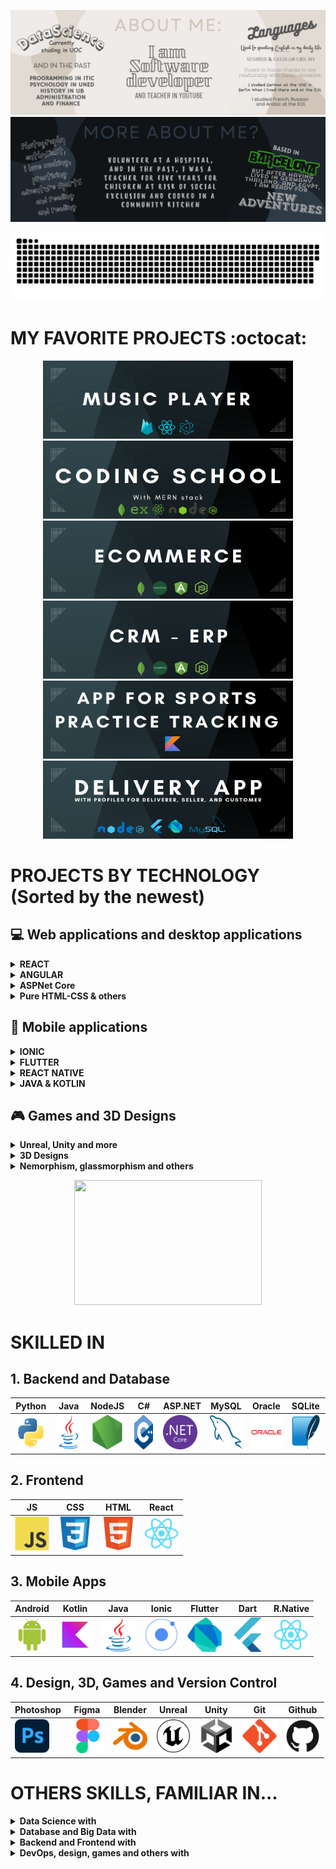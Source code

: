 <!--
## ABOUT ME:

👔 📷 💻       

CURRENTLY I am working as a software developer and I have a YouTube channel where I teach programming classes.
But in the past, I worked as an inspector and administrative staff.

📗 📘 📔      

CURRENTLY I am studying Data Science. 
But in the past, I studied Programming, Psychology, History, and Economics.

![Spain](https://raw.githubusercontent.com/stevenrskelton/flag-icon/master/png/16/country-4x3/es.png "Spain") 
![Germany](https://raw.githubusercontent.com/stevenrskelton/flag-icon/master/png/16/country-4x3/de.png "Germany") 
![United Kingdom](https://raw.githubusercontent.com/stevenrskelton/flag-icon/master/png/16/country-4x3/gb.png "United Kingdom")  
MY MOTHER LANGUAGES are Spanish and Catalan. 
But I speak English and Italian fluently. I studied German at the EOI and at the VHS in Berlin. Recently, I have also studied French, Russian, and Arabic at the EOI.

CURRENTLY I am a volunteer at a hospital. 
But in the past, I also volunteered at a school for children at risk of social exclusion for 5 years, and I used to cook at a homeless shelter.

✈️ :earth_africa: :earth_africa:     

I live in Barcelona, although I'm open to traveling anywhere in the world!!
-->





![](https://github.com/DamianPyCoder/DamianPyCoder/blob/main/canvas/bannerDamianV2.png)
![](https://github.com/DamianPyCoder/DamianPyCoder/blob/main/canvas/bannerDamianPart2DarkV1.png)





<p align="center">
 <img width="1000" src="https://github.com/DamianPyCoder/DamianPyCoder/blob/main/github-snake.svg" alt="snake"/>
</p>












# MY FAVORITE PROJECTS :octocat:

<p align="center">
  <a href="https://github.com/DamianPyCoder/Program___ReactJS_ElectronJS___SpotifyClon">
    <img width="400" height="125" src="https://github.com/DamianPyCoder/DamianPyCoder/blob/main/canvas/baner_music.png" title="canvasHonida" alt="canvasHonida">
  </a>
  <a href="https://github.com/DamianPyCoder/Program___MERN___CodeAcademy">
    <img width="400" height="125" src="https://github.com/DamianPyCoder/DamianPyCoder/blob/main/canvas/codingschool.png" title="codingschool" alt="codingschool">
  </a>
  <a href="">
    <img width="400" height="125" src="https://github.com/DamianPyCoder/DamianPyCoder/blob/main/canvas/eccomerce.png" title="canvasHonida" alt="canvasHonida">
  </a>
  <a href="">
    <img width="400" height="125" src="https://github.com/DamianPyCoder/DamianPyCoder/blob/main/canvas/CRMERP.png" title="canvasHonida" alt="canvasHonida">
  </a>
  <a href="">
    <img width="400" height="125" src="https://github.com/DamianPyCoder/DamianPyCoder/blob/main/canvas/app_sport.png">
  </a>  
   <a href="">
    <img width="400" height="125" src="https://github.com/DamianPyCoder/DamianPyCoder/blob/main/canvas/delivery_flutter.png" title="deliveryflutter" alt="deliveryflutter">
  </a>
</p>

<!--
  <a href="https://www.youtube.com/@DamianDevops">
    <img width="400" height="125" src="https://github.com/DamianPyCoder/DamianPyCoder/blob/main/canvas/damiandevops_banner.png" title="damiandevopscanvas" alt="damiandevopscanvas">
  </a>
-->

# PROJECTS BY TECHNOLOGY (Sorted by the newest)
## :computer: Web applications and desktop applications

<details>
<summary><b> REACT </b></summary>  
<p align="center">
   <a href="">
    <img width="400" height="125" src="https://github.com/DamianPyCoder/DamianPyCoder/blob/main/canvas/crmbanner.png">
  </a>  
  <a href="https://github.com/DamianPyCoder/Program___ReactJS_ElectronJS___SpotifyClon">
    <img width="400" height="125" src="https://github.com/DamianPyCoder/DamianPyCoder/blob/main/canvas/baner_music.png" title="canvasHonida" alt="canvasHonida">
  </a>
  <a href="https://github.com/DamianPyCoder/Program___MERN___CodeAcademy">
    <img width="400" height="125" src="https://github.com/DamianPyCoder/DamianPyCoder/blob/main/canvas/codingschool.png" title="codingschool" alt="codingschool">
  </a>
  <a href="https://github.com/DamianPyCoder/Program___DjangoReact___DigitalRestaurantMenu">
    <img width="400" height="125" src="https://github.com/DamianPyCoder/DamianPyCoder/blob/main/canvas/digitalMenu.png">
  </a> 

 <a href="https://github.com/DamianPyCoder/Program___React___ControlGastos_y_otrasAplicaciones">
    <img width="400" height="125" src="https://github.com/DamianPyCoder/DamianPyCoder/blob/main/canvas/reactControlGastos.png" title="codingschool" alt="codingschool">
  </a> 

  <a href="https://github.com/DamianPyCoder/Program___React___CRM">
    <img width="400" height="125" src="https://github.com/DamianPyCoder/DamianPyCoder/blob/main/canvas/crmReact.png">
  </a> 

 
 
</p>
</details>

<details>
<summary><b> ANGULAR </b></summary>  
<p align="center">
  <a href="">
    <img width="400" height="125" src="https://github.com/DamianPyCoder/DamianPyCoder/blob/main/canvas/eccomerce.png" title="canvasHonida" alt="canvasHonida">
  </a>
  <a href="">
    <img width="400" height="125" src="https://github.com/DamianPyCoder/DamianPyCoder/blob/main/canvas/CRMERP.png" title="canvasHonida" alt="canvasHonida">
  </a>
  <a href="https://github.com/DamianPyCoder/Program___Angular__QuizzProgram__likeKahoot">
    <img width="400" height="125" src="https://github.com/DamianPyCoder/DamianPyCoder/blob/main/canvas/quizzAngular.png">
  </a>
  <a href="">
    <img width="400" height="125" src="https://github.com/DamianPyCoder/DamianPyCoder/blob/main/canvas/CLINICMANAGEMENT.png" title="deliveryflutter" alt="deliveryflutter">
  </a>
</p>
</details>

<details>
<summary><b> ASPNet Core </b></summary>  
<p align="center">
  <a href="">
    <img width="400" height="125" src="https://github.com/DamianPyCoder/DamianPyCoder/blob/main/canvas/slackclon.png" title="deliveryflutter" alt="deliveryflutter">
  </a>
   <a href="">
    <img width="400" height="125" src="https://github.com/DamianPyCoder/DamianPyCoder/blob/main/canvas/mvccrud.png" title="deliveryflutter" alt="deliveryflutter">
  </a>
  <a href="">
    <img width="400" height="125" src="https://github.com/DamianPyCoder/DamianPyCoder/blob/main/canvas/expensemanagement.png" title="deliveryflutter" alt="deliveryflutter">
  </a>
</p>
</details>

<details>
<summary><b> Pure HTML-CSS & others </b></summary>  
<p align="center">
   <a href="">
    <img width="400" height="125" src="https://github.com/DamianPyCoder/DamianPyCoder/blob/main/canvas/BLOGDJANGO.png" title="deliveryflutter" alt="deliveryflutter">
  </a>
  <a href="">
    <img width="400" height="125" src="https://github.com/DamianPyCoder/DamianPyCoder/blob/main/canvas/ARCHITECT.png" title="deliveryflutter" alt="deliveryflutter">
  </a>
  <a href="">
    <img width="400" height="125" src="https://github.com/DamianPyCoder/DamianPyCoder/blob/main/canvas/TRAVELAGENCY.png" title="deliveryflutter" alt="deliveryflutter">
  </a>
  <a href="">
    <img width="400" height="125" src="https://github.com/DamianPyCoder/DamianPyCoder/blob/main/canvas/SECONDHAND.png" title="deliveryflutter" alt="deliveryflutter">
  </a>
  <a href="">
    <img width="400" height="125" src="https://github.com/DamianPyCoder/DamianPyCoder/blob/main/canvas/SURFSCH.png" title="deliveryflutter" alt="deliveryflutter">
  </a>
  <a href="">
    <img width="400" height="125" src="https://github.com/DamianPyCoder/DamianPyCoder/blob/main/canvas/TRAVELAGENCY.png" title="deliveryflutter" alt="deliveryflutter">
  </a>
</p>
</details>



## :iphone: Mobile applications


<details>
<summary><b> IONIC </b></summary>  
<p align="center">
  <a href="">
    <img width="400" height="125" src="https://github.com/DamianPyCoder/DamianPyCoder/blob/main/canvas/CHATIONIC.png" title="deliveryflutter" alt="deliveryflutter">
  </a> 
   <a href="">
    <img width="400" height="125" src="https://github.com/DamianPyCoder/DamianPyCoder/blob/main/canvas/TODOLISTIONIC.png" title="deliveryflutter" alt="deliveryflutter">
  </a>
  <a href="">
    <img width="400" height="125" src="https://github.com/DamianPyCoder/DamianPyCoder/blob/main/canvas/CHATIONIC.png" title="deliveryflutter" alt="deliveryflutter">
  </a>
  <a href="">
    <img width="400" height="125" src="https://github.com/DamianPyCoder/DamianPyCoder/blob/main/canvas/SHOPPING.png" title="deliveryflutter" alt="deliveryflutter">
  </a>
  <a href="">
    <img width="400" height="125" src="https://github.com/DamianPyCoder/DamianPyCoder/blob/main/canvas/FLASHLIGHT.png" title="deliveryflutter" alt="deliveryflutter">
  </a>
  <a href="">
    <img width="400" height="125" src="https://github.com/DamianPyCoder/DamianPyCoder/blob/main/canvas/POKEDEX.png" title="deliveryflutter" alt="deliveryflutter">
  </a>
  <a href="">
    <img width="400" height="125" src="https://github.com/DamianPyCoder/DamianPyCoder/blob/main/canvas/MANAGER.png" title="deliveryflutter" alt="deliveryflutter">
  </a>
  <a href="">
    <img width="400" height="125" src="https://github.com/DamianPyCoder/DamianPyCoder/blob/main/canvas/BURGUERQUEEN.png" title="deliveryflutter" alt="deliveryflutter">
  </a>
  <a href="">
    <img width="400" height="125" src="https://github.com/DamianPyCoder/DamianPyCoder/blob/main/canvas/COUPONS.png" title="deliveryflutter" alt="deliveryflutter">
  </a>
  <a href="">
    <img width="400" height="125" src="https://github.com/DamianPyCoder/DamianPyCoder/blob/main/canvas/COUNTER.png" title="deliveryflutter" alt="deliveryflutter">
  </a>
  <a href="">
    <img width="400" height="125" src="https://github.com/DamianPyCoder/DamianPyCoder/blob/main/canvas/EVENTS.png" title="deliveryflutter" alt="deliveryflutter">
  </a>
</p>
</details>



<details>
<summary><b> FLUTTER </b></summary>  
<p align="center"> 
   <a href="">
    <img width="400" height="125" src="https://github.com/DamianPyCoder/DamianPyCoder/blob/main/canvas/delivery_flutter.png" title="deliveryflutter" alt="deliveryflutter">
  </a>
   <a href="">
    <img width="400" height="125" src="https://github.com/DamianPyCoder/DamianPyCoder/blob/main/canvas/16PROJECTS.png" title="deliveryflutter" alt="deliveryflutter">
  </a>
  <a href="">
    <img width="400" height="125" src="https://github.com/DamianPyCoder/DamianPyCoder/blob/main/canvas/13PROJECTS.png" title="deliveryflutter" alt="deliveryflutter">
  </a> 
</p>
</details>

<details>
<summary><b> REACT NATIVE </b></summary>  
<p align="center">
  <a href="">
    <img width="400" height="125" src="https://github.com/DamianPyCoder/DamianPyCoder/blob/main/canvas/BIRTHDAYRA.png" title="deliveryflutter" alt="deliveryflutter">
  </a> 
   <a href="">
    <img width="400" height="125" src="https://github.com/DamianPyCoder/DamianPyCoder/blob/main/canvas/MOVIESRA.png" title="deliveryflutter" alt="deliveryflutter">
  </a> 
  </a> 
   <a href="">
    <img width="400" height="125" src="https://github.com/DamianPyCoder/DamianPyCoder/blob/main/canvas/CHATRA.png" title="deliveryflutter" alt="deliveryflutter">
  </a>
  </a> 
   <a href="">
    <img width="400" height="125" src="https://github.com/DamianPyCoder/DamianPyCoder/blob/main/canvas/NEWSRA.png" title="deliveryflutter" alt="deliveryflutter">
  </a>



   <a href="">
    <img width="400" height="125" src="https://github.com/DamianPyCoder/DamianPyCoder/blob/main/canvas/weatherApp_reactNative.png" title="deliveryflutter" alt="deliveryflutter">
  </a>
   <a href="">
    <img width="400" height="125" src="https://github.com/DamianPyCoder/DamianPyCoder/blob/main/canvas/training_reactNative.png" title="deliveryflutter" alt="deliveryflutter">
  </a>
   <a href="">
    <img width="400" height="125" src="https://github.com/DamianPyCoder/DamianPyCoder/blob/main/canvas/planificadorCitas_reactNative.png" title="deliveryflutter" alt="deliveryflutter">
  </a>
   <a href="">
    <img width="400" height="125" src="https://github.com/DamianPyCoder/DamianPyCoder/blob/main/canvas/cryptoReactNative.png" title="deliveryflutter" alt="deliveryflutter">
  </a>
   <a href="">
    <img width="400" height="125" src="https://github.com/DamianPyCoder/DamianPyCoder/blob/main/canvas/adminCitas_reactnative.png" title="deliveryflutter" alt="deliveryflutter">
  </a>
   <a href="">
    <img width="400" height="125" src="https://github.com/DamianPyCoder/DamianPyCoder/blob/main/canvas/restaurante_reactNative.png" title="deliveryflutter" alt="deliveryflutter">
  </a>







 
</p>
</details>




<details>
<summary><b> JAVA & KOTLIN </b></summary>  
<p align="center">
  <a href="">
    <img width="400" height="125" src="https://github.com/DamianPyCoder/DamianPyCoder/blob/main/canvas/app_sport.png">
  </a>  
  <a href="">
    <img width="400" height="125" src="https://github.com/DamianPyCoder/DamianPyCoder/blob/main/canvas/redsocialcorporativa.png">
  </a> 
  <a href="https://github.com/DamianPyCoder/App___Kotlin__TinderClon__with_MVP">
    <img width="400" height="125" src="https://github.com/DamianPyCoder/DamianPyCoder/blob/main/canvas/tinderclon.png">
  </a>
   <a href="">
    <img width="400" height="125" src="https://github.com/DamianPyCoder/DamianPyCoder/blob/main/canvas/TEXTRECOGNITION.png" title="deliveryflutter" alt="deliveryflutter">
  </a>
</p>
</details>


## :video_game:   Games and 3D Designs 


<details>
<summary><b> Unreal, Unity and more </b></summary>    
  <p align="center">
   <a href="https://github.com/DamianPyCoder/Game___UnrealEngine___SuperRaces">
    <img width="150" height="150" src="https://github.com/DamianPyCoder/DamianPyCoder/blob/main/canvasGames/cocheUnreal_circle.png">
  </a>
   <a href="https://github.com/DamianPyCoder/Game___UnrealEngine___SuperRaces">
    <img width="150" height="150" src="https://github.com/DamianPyCoder/DamianPyCoder/blob/main/canvasGames/shooterUnity.png">
  </a>
  <a href="https://github.com/DamianPyCoder/Game___Unity___RPGNinja">
    <img width="150" height="150" src="https://github.com/DamianPyCoder/DamianPyCoder/blob/main/canvasGames/rpgNinjas_circle.png">
  </a>
  <a href="https://github.com/DamianPyCoder/Game___Unity___RedRobot">
    <img width="150" height="150" src="https://github.com/DamianPyCoder/DamianPyCoder/blob/main/canvasGames/redRobot_circle.png">
  </a>
   <a href="https://github.com/DamianPyCoder/Game___Unity___SpaceExterminator">
    <img width="150" height="150" src="https://github.com/DamianPyCoder/DamianPyCoder/blob/main/canvasGames/extermin_circleB.png">
  </a>
  <a href="https://github.com/DamianPyCoder/Game___Unity___SuperChess">
    <img width="150" height="150" src="https://github.com/DamianPyCoder/DamianPyCoder/blob/main/canvasGames/extermin_circleB.png">
  </a>   
  <a href="https://github.com/DamianPyCoder/Game___Unity___Tetris3D">
    <img width="150" height="150" src="https://github.com/DamianPyCoder/DamianPyCoder/blob/main/canvasGames/tetris3D_circle.png">
  </a>
    <a href="https://github.com/DamianPyCoder/Game___Unity___Adventure2D">
    <img width="150" height="150" src="https://github.com/DamianPyCoder/DamianPyCoder/blob/main/canvasGames/phantom_circle.png">
  </a>
    <a href="https://github.com/DamianPyCoder/Game___Unity___KillTheTrasgos">
    <img width="150" height="150" src="https://github.com/DamianPyCoder/DamianPyCoder/blob/main/canvasGames/orcos_circle.png">
  </a> 
   <a href="https://github.com/DamianPyCoder/Game___Ionic___2048">
    <img width="150" height="150" src="https://github.com/DamianPyCoder/DamianPyCoder/blob/main/canvasGames/2048_circle.png">
  </a>
   <a href="https://github.com/DamianPyCoder/Game___ThreeJS___Blocks">
    <img width="150" height="150" src="https://github.com/DamianPyCoder/DamianPyCoder/blob/main/canvasGames/cubos_circle.png">
  </a>
  <a href="https://github.com/DamianPyCoder/Game___Godot___x4">
    <img width="150" height="150" src="https://github.com/DamianPyCoder/DamianPyCoder/blob/main/canvasGames/pokemon_circle.png">
  </a>
  <a href="https://github.com/DamianPyCoder/Game___Godot___x4">
    <img width="150" height="150" src="https://github.com/DamianPyCoder/DamianPyCoder/blob/main/canvasGames/bomberman_circle.png">
  </a>
  <a href="https://github.com/DamianPyCoder/Game___Godot___x4">
    <img width="150" height="150" src="https://github.com/DamianPyCoder/DamianPyCoder/blob/main/canvasGames/stitch_circle.png">
  </a>
  <a href="https://github.com/DamianPyCoder/Game___Godot___x4">
    <img width="150" height="150" src="https://github.com/DamianPyCoder/DamianPyCoder/blob/main/canvasGames/starwars_circle.png">
  </a>
  <a href="https://github.com/DamianPyCoder/Game___PythonTurtle___x2">
    <img width="150" height="150" src="https://github.com/DamianPyCoder/DamianPyCoder/blob/main/canvasGames/snake_circle.png">
  </a>
  <a href="https://github.com/DamianPyCoder/Game___Pygame___x2">
    <img width="150" height="150" src="https://github.com/DamianPyCoder/DamianPyCoder/blob/main/canvasGames/galaxy_circle.png">
  </a>
  <a href="https://github.com/DamianPyCoder/Game___Pygame___x2">
    <img width="150" height="150" src="https://github.com/DamianPyCoder/DamianPyCoder/blob/main/canvasGames/3raya_circle.png">
  </a>
  <a href="https://github.com/DamianPyCoder/Game___PythonTurtle___x2">
    <img width="150" height="150" src="https://github.com/DamianPyCoder/DamianPyCoder/blob/main/canvasGames/tenis_circle.png">
  </a>
  <a href="https://github.com/DamianPyCoder/Game___Java___PixelFish">
    <img width="150" height="150" src="https://github.com/DamianPyCoder/DamianPyCoder/blob/main/canvasGames/pixelfish_circle.png">
  </a>
  <a href="https://github.com/DamianPyCoder/Game___Java___CuteKrabby">
    <img width="150" height="150" src="https://github.com/DamianPyCoder/DamianPyCoder/blob/main/canvasGames/krabby_circle.png">
  </a>
</p>
</details>



<details>
<summary><b>  3D Designs </b></summary>    
</details>

<details>
<summary><b> Nemorphism, glassmorphism and others </b></summary>    
   <p align="center">
  <a href="">
    <img width="400" height="125" src="https://github.com/DamianPyCoder/DamianPyCoder/blob/main/canvas/nemorphism.png" title="deliveryflutter" alt="deliveryflutter">
  </a>
  <a href="">
    <img width="400" height="125" src="https://github.com/DamianPyCoder/DamianPyCoder/blob/main/canvas/calculatorglass.png" title="deliveryflutter" alt="deliveryflutter">
  </a>
   </p>
</details>


<p align="center">
 <!-- <img width="400" height="200" src="https://github-readme-stats.vercel.app/api?username=damianpycoder&show_icons=true&theme=vision-friendly-dark"> -->
  <img width="300" height="200" src="https://github-readme-stats.vercel.app/api/top-langs/?username=damianpycoder&size_weight=0.15&count_weight=0.5&layout=compact&theme=vision-friendly-dark">
</p>









# SKILLED IN
## 1. Backend and Database
<!-- #### 1.1 Skilled in -->
| Python | Java | NodeJS | C# | ASP.NET | MySQL | Oracle | SQLite | 
|----------|----------|----------|----|---|-----|-----|--|
| <img src="https://github.com/devicons/devicon/blob/master/icons/python/python-original.svg" title="Python"  alt="Python" width="55" height="55"/> | <img src="https://github.com/devicons/devicon/blob/master/icons/java/java-original.svg" title="Java" alt="Java" width="55" height="55"/> | <img src="https://github.com/devicons/devicon/blob/master/icons/nodejs/nodejs-original.svg" title="Node JS" alt="Node JS" width="55" height="55"/> | <img src="https://github.com/devicons/devicon/blob/master/icons/cplusplus/cplusplus-original.svg" title="C#"  alt="C#" width="55" height="55"/> | <img src="https://github.com/devicons/devicon/blob/master/icons/dotnetcore/dotnetcore-original.svg" title="Net" alt="Net" width="55" height="55"/> |<img src="https://github.com/devicons/devicon/blob/master/icons/mysql/mysql-original.svg" title="MySQL"  alt="MySQL" width="55" height="55"/> | <img src="https://github.com/devicons/devicon/blob/master/icons/oracle/oracle-original.svg" title="Oracle"  alt="Oracle" width="55" height="55"/> | <img src="https://github.com/devicons/devicon/blob/master/icons/sqlite/sqlite-original.svg" title="SQLite"  alt="SQLite" width="55" height="55"/> |

## 2. Frontend
<!-- #### 3.1 Skilled in -->
| JS | CSS | HTML | React |
|----------|---|-----|-----|
| <img src="https://github.com/devicons/devicon/blob/master/icons/javascript/javascript-original.svg" title="JavaScript" alt="JavaScript" width="55" height="55"/> |  <img src="https://github.com/devicons/devicon/blob/master/icons/css3/css3-original.svg" title="CSS"  alt="CSS" width="55" height="55"/> |  <img src="https://github.com/devicons/devicon/blob/master/icons/html5/html5-original.svg" title="HTML"  alt="HTML" width="55" height="55"/> |  <img src="https://github.com/devicons/devicon/blob/master/icons/react/react-original.svg" title="React"  alt="React" width="55" height="55"/> |  

## 3. Mobile Apps  
| Android | Kotlin | Java | Ionic | Flutter | Dart | R.Native |
|--|--|--|--|--|-----|-----|
| <img src="https://github.com/DamianPyCoder/RandomAssets__icons__V1/blob/main/android/android-original.svg" title="AndroidStudio" alt="AndroidStudio" width="55" height="55"/> | <img src="https://github.com/devicons/devicon/blob/master/icons/kotlin/kotlin-original.svg" title="Kotlin" alt="Kotlin" width="55" height="55"/> | <img src="https://github.com/devicons/devicon/blob/master/icons/java/java-original.svg" title="Java" alt="Java" width="55" height="55"/> | <img src="https://github.com/devicons/devicon/blob/master/icons/ionic/ionic-original.svg" title="Ionic" alt="Ionic" width="55" height="55"/> | <img src="https://github.com/devicons/devicon/blob/master/icons/dart/dart-original.svg" title="Dart" alt="Dart" width="55" height="55"/>| <img src="https://github.com/devicons/devicon/blob/master/icons/flutter/flutter-original.svg" title="Flutter" alt="Flutter" width="55" height="55"/>| <img src="https://github.com/devicons/devicon/blob/master/icons/react/react-original.svg" title="React Native" alt="React Native" width="55" height="55"/> |

## 4. Design, 3D, Games and Version Control
| Photoshop | Figma | Blender | Unreal | Unity | Git | Github |
|-----|-----|----|------|-------|-|--|
| <img src="https://github.com/devicons/devicon/blob/master/icons/photoshop/photoshop-original.svg" title="Figma" alt="Figma" width="55" height="55"/> | <img src="https://github.com/devicons/devicon/blob/master/icons/figma/figma-original.svg" title="Figma" alt="Figma" width="55" height="55"/> | <img src="https://github.com/devicons/devicon/blob/master/icons/blender/blender-original.svg" title="Blender" alt="Blender" width="55" height="55"/> | <img src="https://github.com/devicons/devicon/blob/master/icons/unrealengine/unrealengine-original.svg" title="unrealengine" alt="unrealengine" width="55" height="55"/>| <img src="https://github.com/devicons/devicon/blob/master/icons/unity/unity-original.svg" title="unity" alt="unity" width="55" height="55"/> | <img src="https://github.com/devicons/devicon/blob/master/icons/git/git-original.svg" title="Git" alt="Git" width="55" height="55"/> | <img src="https://github.com/devicons/devicon/blob/master/icons/github/github-original.svg" title="Git" alt="Git" width="55" height="55"/> | 









# OTHERS SKILLS, FAMILIAR IN...

<details>
<summary><b>Data Science with </b></summary>     
 
| Numpy | Pandas | Matplotlib | TensorFlow | Seaborn | Anaconda | Pytorch | Plotly | Jupyter |
|-----|-----|-----|---|--|-----|--|--|--|
|  <img src="https://github.com/devicons/devicon/blob/master/icons/numpy/numpy-original.svg" title="Numpy" alt="Numpy" width="55" height="55"/> |  <img src="https://github.com/devicons/devicon/blob/master/icons/pandas/pandas-original.svg" title="Pandas" alt="Pandas" width="55" height="55"/> |  <img src="https://github.com/devicons/devicon/blob/master/icons/matplotlib/matplotlib-original.svg" title="Matplotlib" alt="Matplotlib" width="55" height="55"/> | <img src="https://github.com/devicons/devicon/blob/master/icons/tensorflow/tensorflow-original.svg" title="Tensorflow" alt="Tensorflow" width="55" height="55"/> |  | <img src="https://github.com/devicons/devicon/blob/master/icons/anaconda/anaconda-original.svg" title="anaconda" alt="anaconda" width="55" height="55"/> | <img src="https://github.com/devicons/devicon/blob/master/icons/pytorch/pytorch-original.svg" title="pytorch" alt="pytorch" width="55" height="55"/> | <img src="https://github.com/devicons/devicon/blob/master/icons/plotly/plotly-original.svg" title="plotly" alt="plotly" width="55" height="55"/> | <img src="https://github.com/devicons/devicon/blob/master/icons/jupyter/jupyter-original.svg" title="jupyter" alt="jupyter" width="55" height="55"/> |
</details>

<details>
<summary><b>Database and Big Data with </b></summary>    
 
| PostgreSQL | Mongo | Firebase | Hadoop | Spark |  
|-----|--|--|--|--|
|  <img src="https://github.com/devicons/devicon/blob/master/icons/postgresql/postgresql-original.svg" title="PostgreSQL"  alt="PostgreSQL" width="55" height="55"/> | <img src="https://github.com/devicons/devicon/blob/master/icons/mongodb/mongodb-original.svg" title="MongoDB"  alt="MongoDB" width="55" height="55"/> | <img src="https://github.com/devicons/devicon/blob/master/icons/firebase/firebase-original.svg" title="firebase"  alt="firebase" width="55" height="55"/> | <img src="https://github.com/devicons/devicon/blob/master/icons/hadoop/hadoop-original.svg" title="hadoop"  alt="hadoop" width="55" height="55"/> | <img src="https://github.com/devicons/devicon/blob/master/icons/apachespark/apachespark-original.svg" title="apachespark"  alt="apachespark" width="55" height="55"/> |  
</details>

<details>
<summary><b>Backend and Frontend with </b></summary>  
 
| Django | Flask | Spring | Docker | GraphQL | Express | CoffeeE | Typescript | Azure | Bash | Postman | Swagger | RabbitMQ |
|--|---|---|--|-----|--|-----|--|---|--|--|--|--|
|  <img src="https://github.com/devicons/devicon/blob/master/icons/django/django-plain.svg" title="Django"  alt="Django" width="55" height="55"/> | <img src="https://github.com/devicons/devicon/blob/master/icons/flask/flask-original.svg" title="Flask"  alt="Flask" width="55" height="55"/> | <img src="https://github.com/devicons/devicon/blob/master/icons/spring/spring-original.svg" title="Spring"  alt="Spring" width="55" height="55"/> |  <img src="https://github.com/devicons/devicon/blob/master/icons/docker/docker-original.svg" title="Docker"  alt="Docker" width="55" height="55"/> | <img src="https://github.com/devicons/devicon/blob/master/icons/graphql/graphql-plain.svg" title="GraphQL"  alt="GraphQL" width="55" height="55"/> | <img src="https://github.com/devicons/devicon/blob/master/icons/express/express-original.svg" title="express"  alt="express" width="55" height="55"/> | <img src="https://github.com/devicons/devicon/blob/master/icons/coffeescript/coffeescript-original.svg" title="coffeescript"  alt="coffeescript" width="55" height="55"/> | <img src="https://github.com/devicons/devicon/blob/master/icons/typescript/typescript-original.svg" title="typescript"  alt="typescript" width="55" height="55"/> | <img src="https://github.com/devicons/devicon/blob/master/icons/azure/azure-original.svg" title="azure"  alt="azure" width="55" height="55"/> | <img src="https://github.com/devicons/devicon/blob/master/icons/bash/bash-original.svg" title="bash"  alt="bash" width="55" height="55"/> | <img src="https://github.com/devicons/devicon/blob/master/icons/postman/postman-original.svg" title="postman"  alt="postman" width="55" height="55"/> | <img src="https://github.com/devicons/devicon/blob/master/icons/swagger/swagger-original.svg" title="swagger"  alt="swagger" width="55" height="55"/> | <img src="https://github.com/devicons/devicon/blob/master/icons/rabbitmq/rabbitmq-original.svg" title="rabbitmq"  alt="rabbitmq" width="55" height="55"/> |
 
| Angular | Bootstrap | NextJS | JQuery | Sass | Less | ElectronJS |
|------------|-------|---|--|---|---|---|
| <img src="https://github.com/devicons/devicon/blob/master/icons/angular/angular-original.svg" title="Angular"  alt="Angular" width="55" height="55"/> | <img src="https://github.com/devicons/devicon/blob/master/icons/bootstrap/bootstrap-original.svg" title="Bootstrap" alt="Bootstrap" width="55" height="55"/> | </details> | <img src="https://github.com/devicons/devicon/blob/master/icons/nextjs/nextjs-original.svg" title="nextjs" alt="nextjs" width="55" height="55"/> | <img src="https://github.com/devicons/devicon/blob/master/icons/jquery/jquery-original.svg" title="JQuery"  alt="JQuery" width="55" height="55"/> | <img src="https://github.com/devicons/devicon/blob/master/icons/sass/sass-original.svg" title="Sass" alt="Sass" width="55" height="55"/> |  <img src="https://github.com/devicons/devicon/blob/master/icons/less/less-plain-wordmark.svg" title="less" alt="less" width="55" height="55"/>  |   <img src="https://github.com/devicons/devicon/blob/master/icons/electron/electron-original.svg" title="electron" alt="electron" width="55" height="55"/> |

</details>

<details>
<summary><b>DevOps, design, games and others with </b></summary>  

| Trello | Jira | Docker | Kubernetes | Jenkins |
|---|---|-----|-----|---|
| <img src="https://github.com/devicons/devicon/blob/master/icons/trello/trello-original.svg" title="trello" alt="trello" width="55" height="55"/> | <img src="https://github.com/devicons/devicon/blob/master/icons/jira/jira-original.svg" title="jira" alt="jira" width="55" height="55"/> | <img src="https://github.com/devicons/devicon/blob/master/icons/docker/docker-original.svg" title="docker" alt="docker" width="55" height="55"/> | <img src="https://github.com/devicons/devicon/blob/master/icons/kubernetes/kubernetes-original.svg" title="kubernetes" alt="kubernetes" width="55" height="55"/> | <img src="https://github.com/devicons/devicon/blob/master/icons/jenkins/jenkins-original.svg" title="jenkins" alt="jenkins" width="55" height="55"/> | 

| ThreeJS  | Canva | Gimp | Turtle |
|--|--|--|---|
| <img src="https://github.com/devicons/devicon/blob/master/icons/threejs/threejs-original.svg" title="ThreeJS" alt="ThreeJS" width="55" height="55"/> | <img src="https://github.com/devicons/devicon/blob/master/icons/canva/canva-original.svg" title="canva" alt="canva" width="55" height="55"/> | <img src="https://github.com/devicons/devicon/blob/master/icons/gimp/gimp-original.svg" title="ThreeJS" alt="ThreeJS" width="55" height="55"/>      | <img src="https://github.com/devicons/devicon/blob/master/icons/python/python-original.svg" title="Python"  alt="Python" width="55" height="55"/> |
 
| Json | XML | Docker | 
|-----|-----|---|
| <img src="https://github.com/devicons/devicon/blob/master/icons/json/json-original.svg" title="trello" alt="trello" width="55" height="55"/> | <img src="https://github.com/devicons/devicon/blob/master/icons/xml/xml-original.svg" title="jira" alt="jira" width="55" height="55"/> | <img src="https://github.com/devicons/devicon/blob/master/icons/markdown/markdown-original.svg" title="docker" alt="docker" width="55" height="55"/> |

| Pygame |  Godot |
|--|--|
| <img src="https://github.com/devicons/devicon/blob/master/icons/python/python-original.svg" title="Python"  alt="Python" width="55" height="55"/> | <img src="https://github.com/devicons/devicon/blob/master/icons/godot/godot-original.svg" title="godot" alt="godot" width="55" height="55"/>| 


</details>




